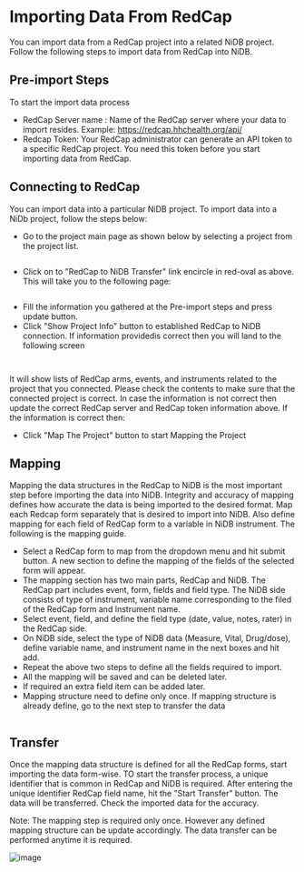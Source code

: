 # Importing Data From RedCap
You can import data from a RedCap project into a related NiDB project. Follow the following steps to import data from RedCap into NiDB.
## Pre-import Steps
To start the import data process
* RedCap Server name : Name of the RedCap server where your data to import resides. Example: https://redcap.hhchealth.org/api/
* Redcap Token: Your RedCap administrator can generate an API token to a specific RedCap project. You need this token before you start importing data from RedCap.
## Connecting to RedCap
You can import data into a particular NiDB project. To import data into a NiDb project, follow the steps below:
* Go to the project main page as shown below by selecting a project from the project list.

<!-- wp:image {"id":270,"sizeSlug":"large","linkDestination":"none"} -->
<figure class="wp-block-image size-large"><img src="http://neuroinfodb.org/wp-content/uploads/2021/09/ProjectScreen-1024x478.png" alt="" class="wp-image-270"/></figure>
<!-- /wp:image -->

* Click on to "RedCap to NiDB Transfer" link encircle in red-oval as above. This will take you to the following page:
<!-- wp:image {"id":271,"sizeSlug":"large","linkDestination":"none"} -->
<figure class="wp-block-image size-large"><img src="http://neuroinfodb.org/wp-content/uploads/2021/09/RedCap2NiDBConnectScreen-1024x498.png" alt="" class="wp-image-271"/></figure>
<!-- /wp:image -->

* Fill the information you gathered at the Pre-import steps and press update button.
* Click "Show Project Info" button to established RedCap to NiDB connection. If information providedis correct then you will land to the following screen

<!-- wp:image {"id":300,"sizeSlug":"full","linkDestination":"none"} -->
<figure class="wp-block-image size-full"><img src="http://neuroinfodb.org/wp-content/uploads/2021/11/RedCap2NiDBConnEstablished-1024x332-1.png" alt="" class="wp-image-300"/></figure>
<!-- /wp:image -->

<!-- wp:image {"id":272,"sizeSlug":"large","linkDestination":"none"} -->
<figure class="wp-block-image size-large"><img src="http://neuroinfodb.org/wp-content/uploads/2021/09/RedCap2NiDBConnEstablished-1024x332.png" alt="" class="wp-image-272"/></figure>
<!-- /wp:image -->

It will show lists of RedCap arms, events, and instruments related to the project that you connected. Please check the contents to make sure that the connected project is correct. In case the information is not correct then update the correct RedCap server and RedCap token information above. If the information is correct then:

* Click "Map The Project" button to start Mapping the Project

## Mapping
Mapping the data structures in the RedCap to NiDB is the most important step before importing the data into NiDB. Integrity and accuracy of mapping defines how accurate the data is being imported to the desired format. Map each Redcap form separately that is desired to import into NiDB.  Also define mapping for each field of RedCap form to a variable in NiDB instrument. The following is the mapping guide.

* Select a RedCap form to map from the dropdown menu and hit submit button. A new section to define the mapping of the fields of the selected form will appear. 
* The mapping section has two main parts, RedCap and NiDB. The RedCap part includes event, form, fields and field type. The NiDB side consists of type of instrument, variable name corresponding to the filed of the RedCap form and Instrument name.
* Select event, field, and define the field type (date, value, notes, rater) in the RedCap side.
* On NiDB side, select the type of NiDB data (Measure, Vital, Drug/dose), define variable name, and instrument name in the next boxes and hit add.
* Repeat the above two steps to define all the fields required to import.
* All the mapping will be saved and can be deleted later.
* If required an extra field item can be added later.
* Mapping structure need to define only once. If mapping structure is already define, go to the next step to transfer the data

<!-- wp:image {"id":266,"sizeSlug":"large","linkDestination":"none"} -->
<figure class="wp-block-image size-large"><img src="http://neuroinfodb.org/wp-content/uploads/2021/09/Mapping-1-1024x441.png" alt="" class="wp-image-266"/></figure>
<!-- /wp:image -->

## Transfer

Once the mapping data structure is defined for all the RedCap forms, start importing the data form-wise. TO start the transfer process, a unique identifier that is common in RedCap and NiDB is required. After entering the unique identifier RedCap field name, hit the "Start Transfer" button. The data will be transferred. Check the imported data for the accuracy. 

Note: The mapping step is required only once. However any defined mapping structure can be update accordingly. The data transfer can be performed anytime it is required.

![image](https://user-images.githubusercontent.com/24811295/142661201-65df6319-cf6d-4a1c-9007-d5b51e794d18.png)


